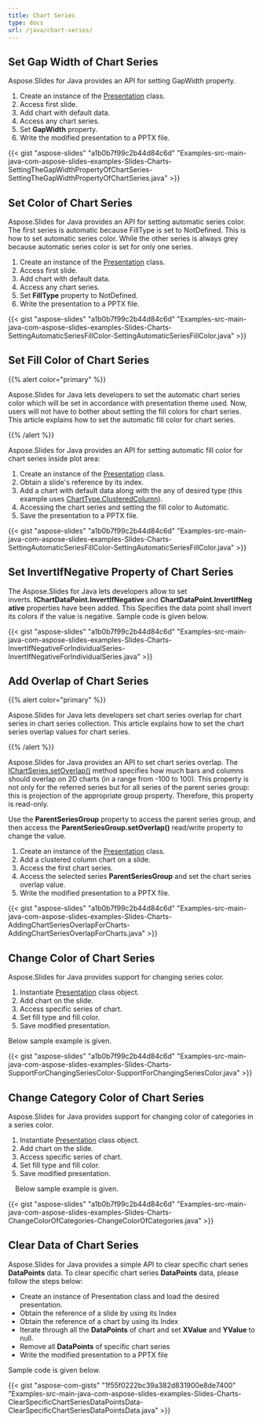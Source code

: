 ```yaml
---
title: Chart Series
type: docs
url: /java/chart-series/
---
```



## **Set Gap Width of Chart Series**
Aspose.Slides for Java provides an API for setting GapWidth property.

1. Create an instance of the [Presentation](http://www.aspose.com/api/java/slides/com.aspose.slides/classes/Presentation) class.
1. Access first slide.
1. Add chart with default data.
1. Access any chart series.
1. Set **GapWidth** property.
1. Write the modified presentation to a PPTX file.

{{< gist "aspose-slides" "a1b0b7f99c2b44d84c6d" "Examples-src-main-java-com-aspose-slides-examples-Slides-Charts-SettingTheGapWidthPropertyOfChartSeries-SettingTheGapWidthPropertyOfChartSeries.java" >}}

## **Set Color of Chart Series**
Aspose.Slides for Java provides an API for setting automatic series color. The first series is automatic because FillType is set to NotDefined. This is how to set automatic series color. While the other series is always grey because automatic series color is set for only one series.

1. Create an instance of the [Presentation](http://www.aspose.com/api/java/slides/com.aspose.slides/classes/Presentation) class.
1. Access first slide.
1. Add chart with default data.
1. Access any chart series.
1. Set **FillType** property to NotDefined.
1. Write the presentation to a PPTX file.

{{< gist "aspose-slides" "a1b0b7f99c2b44d84c6d" "Examples-src-main-java-com-aspose-slides-examples-Slides-Charts-SettingAutomaticSeriesFillColor-SettingAutomaticSeriesFillColor.java" >}}

## **Set Fill Color of Chart Series**
{{% alert color="primary" %}} 

Aspose.Slides for Java lets developers to set the automatic chart series color which will be set in accordance with presentation theme used. Now, users will not have to bother about setting the fill colors for chart series. This article explains how to set the automatic fill color for chart series.

{{% /alert %}} 

Aspose.Slides for Java provides an API for setting automatic fill color for chart series inside plot area:

1. Create an instance of the [Presentation](http://www.aspose.com/api/java/slides/com.aspose.slides/classes/Presentation) class.
1. Obtain a slide's reference by its index.
1. Add a chart with default data along with the any of desired type (this example uses [ChartType.ClusteredColumn](http://www.aspose.com/api/java/slides/com.aspose.slides/constants/ChartType)).
1. Accessing the chart series and setting the fill color to Automatic.
1. Save the presentation to a PPTX file.

{{< gist "aspose-slides" "a1b0b7f99c2b44d84c6d" "Examples-src-main-java-com-aspose-slides-examples-Slides-Charts-SettingAutomaticSeriesFillColor-SettingAutomaticSeriesFillColor.java" >}}


## **Set InvertIfNegative Property of Chart Series**
The Aspose.Slides for Java lets developers allow to set inverts. **IChartDataPoint.InvertIfNegative** and **ChartDataPoint.InvertIfNegative** properties have been added. This Specifies the data point shall invert its colors if the value is negative. Sample code is given below.

{{< gist "aspose-slides" "a1b0b7f99c2b44d84c6d" "Examples-src-main-java-com-aspose-slides-examples-Slides-Charts-InvertIfNegativeForIndividualSeries-InvertIfNegativeForIndividualSeries.java" >}}

## **Add Overlap of Chart Series**
{{% alert color="primary" %}} 

Aspose.Slides for Java lets developers set chart series overlap for chart series in chart series collection. This article explains how to set the chart series overlap values for chart series.

{{% /alert %}} 

Aspose.Slides for Java provides an API to set chart series overlap. The [IChartSeries.setOverlap()](http://www.aspose.com/api/java/slides/com.aspose.slides/interfaces/IChartSeries) method specifies how much bars and columns should overlap on 2D charts (in a range from -100 to 100). This property is not only for the referred series but for all series of the parent series group: this is projection of the appropriate group property. Therefore, this property is read-only.

Use the **ParentSeriesGroup** property to access the parent series group, and then access the **ParentSeriesGroup.setOverlap()** read/write property to change the value.

1. Create an instance of the [Presentation](http://www.aspose.com/api/java/slides/com.aspose.slides/classes/Presentation) class.
1. Add a clustered column chart on a slide.
1. Access the first chart series.
1. Access the selected series **ParentSeriesGroup** and set the chart series overlap value.
1. Write the modified presentation to a PPTX file.

{{< gist "aspose-slides" "a1b0b7f99c2b44d84c6d" "Examples-src-main-java-com-aspose-slides-examples-Slides-Charts-AddingChartSeriesOverlapForCharts-AddingChartSeriesOverlapForCharts.java" >}}

## **Change Color of Chart Series**
Aspose.Slides for Java provides support for changing series color. 

1. Instantiate [Presentation](https://apireference.aspose.com/slides/java/com.aspose.slides/Presentation) class object.
1. Add chart on the slide.
1. Access specific series of chart.
1. Set fill type and fill color.
1. Save modified presentation.

 Below sample example is given. 

{{< gist "aspose-slides" "a1b0b7f99c2b44d84c6d" "Examples-src-main-java-com-aspose-slides-examples-Slides-Charts-SupportForChangingSeriesColor-SupportForChangingSeriesColor.java" >}}

## **Change Category Color of Chart Series**
Aspose.Slides for Java provides support for changing color of categories in a series color. 

1. Instantiate [Presentation](https://apireference.aspose.com/slides/java/com.aspose.slides/Presentation) class object.
1. Add chart on the slide.
1. Access specific series of chart.
1. Set fill type and fill color.
1. Save modified presentation.

`  `Below sample example is given. 

{{< gist "aspose-slides" "a1b0b7f99c2b44d84c6d" "Examples-src-main-java-com-aspose-slides-examples-Slides-Charts-ChangeColorOfCategories-ChangeColorOfCategories.java" >}}


## **Clear Data of Chart Series**
Aspose.Slides for Java provides a simple API to clear specific chart series **DataPoints** data. To clear specific chart series **DataPoints** data, please follow the steps below:

- Create an instance of Presentation class and load the desired presentation.
- Obtain the reference of a slide by using its Index
- Obtain the reference of a chart by using its Index
- Iterate through all the **DataPoints** of chart and set **XValue** and **YValue** to null.
- Remove all **DataPoints** of specific chart series
- Write the modified presentation to a PPTX file

Sample code is given below.

{{< gist "aspose-com-gists" "1f55f0222bc39a382d831900e8de7400" "Examples-src-main-java-com-aspose-slides-examples-Slides-Charts-ClearSpecificChartSeriesDataPointsData-ClearSpecificChartSeriesDataPointsData.java" >}}